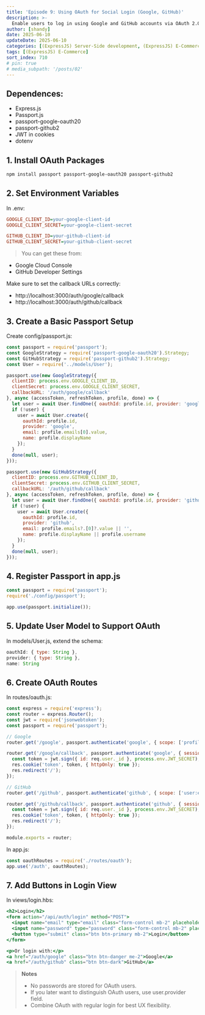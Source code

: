 ```yaml
---
title: 'Episode 9: Using OAuth for Social Login (Google, GitHub)'
description: >-
  Enable users to log in using Google and GitHub accounts via OAuth 2.0, using Passport.js and passport-google-oauth20 / passport-github2.
author: [shandy]
date: 2025-06-10
updateDate: 2025-06-10
categories: [(ExpressJS) Server-Side development, (ExpressJS) E-Commerce]
tags: [(ExpressJS) E-Commerce]
sort_index: 710
# pin: true
# media_subpath: '/posts/02'
---
```


## Dependences:
- Express.js
- Passport.js
- passport-google-oauth20
- passport-github2
- JWT in cookies
- dotenv


## 1. Install OAuth Packages
```bash
npm install passport passport-google-oauth20 passport-github2
```

## 2. Set Environment Variables
In .env:
```ini
GOOGLE_CLIENT_ID=your-google-client-id
GOOGLE_CLIENT_SECRET=your-google-client-secret

GITHUB_CLIENT_ID=your-github-client-id
GITHUB_CLIENT_SECRET=your-github-client-secret
```

> You can get these from:
- Google Cloud Console
- GitHub Developer Settings

Make sure to set the callback URLs correctly:
- http://localhost:3000/auth/google/callback
- http://localhost:3000/auth/github/callback


## 3. Create a Basic Passport Setup
Create config/passport.js:

```js
const passport = require('passport');
const GoogleStrategy = require('passport-google-oauth20').Strategy;
const GitHubStrategy = require('passport-github2').Strategy;
const User = require('../models/User');

passport.use(new GoogleStrategy({
  clientID: process.env.GOOGLE_CLIENT_ID,
  clientSecret: process.env.GOOGLE_CLIENT_SECRET,
  callbackURL: '/auth/google/callback'
}, async (accessToken, refreshToken, profile, done) => {
  let user = await User.findOne({ oauthId: profile.id, provider: 'google' });
  if (!user) {
    user = await User.create({
      oauthId: profile.id,
      provider: 'google',
      email: profile.emails[0].value,
      name: profile.displayName
    });
  }
  done(null, user);
}));

passport.use(new GitHubStrategy({
  clientID: process.env.GITHUB_CLIENT_ID,
  clientSecret: process.env.GITHUB_CLIENT_SECRET,
  callbackURL: '/auth/github/callback'
}, async (accessToken, refreshToken, profile, done) => {
  let user = await User.findOne({ oauthId: profile.id, provider: 'github' });
  if (!user) {
    user = await User.create({
      oauthId: profile.id,
      provider: 'github',
      email: profile.emails?.[0]?.value || '',
      name: profile.displayName || profile.username
    });
  }
  done(null, user);
}));
```

## 4. Register Passport in app.js
```js
const passport = require('passport');
require('./config/passport');

app.use(passport.initialize());
```
## 5. Update User Model to Support OAuth
In models/User.js, extend the schema:
```js
oauthId: { type: String },
provider: { type: String },
name: String
```
## 6. Create OAuth Routes
In routes/oauth.js:

```js
const express = require('express');
const router = express.Router();
const jwt = require('jsonwebtoken');
const passport = require('passport');

// Google
router.get('/google', passport.authenticate('google', { scope: ['profile', 'email'] }));

router.get('/google/callback', passport.authenticate('google', { session: false }), (req, res) => {
  const token = jwt.sign({ id: req.user._id }, process.env.JWT_SECRET);
  res.cookie('token', token, { httpOnly: true });
  res.redirect('/');
});

// GitHub
router.get('/github', passport.authenticate('github', { scope: ['user:email'] }));

router.get('/github/callback', passport.authenticate('github', { session: false }), (req, res) => {
  const token = jwt.sign({ id: req.user._id }, process.env.JWT_SECRET);
  res.cookie('token', token, { httpOnly: true });
  res.redirect('/');
});

module.exports = router;
```
In app.js:
```js
const oauthRoutes = require('./routes/oauth');
app.use('/auth', oauthRoutes);
```
## 7. Add Buttons in Login View
In views/login.hbs:
```handlebars
<h2>Login</h2>
<form action="/api/auth/login" method="POST">
  <input name="email" type="email" class="form-control mb-2" placeholder="Email" />
  <input name="password" type="password" class="form-control mb-2" placeholder="Password" />
  <button type="submit" class="btn btn-primary mb-2">Login</button>
</form>

<p>Or login with:</p>
<a href="/auth/google" class="btn btn-danger me-2">Google</a>
<a href="/auth/github" class="btn btn-dark">GitHub</a>
```


> **Notes**
> - No passwords are stored for OAuth users.
> - If you later want to distinguish OAuth users, use user.provider field.
> - Combine OAuth with regular login for best UX flexibility.